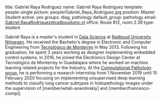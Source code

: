 title: Gabriel Raya Rodríguez
name: Gabriel Raya Rodríguez
template: people-single
picture: people/Gabriel_Raya_Rodríguez.jpg
position: Master Student
active: yes
groups: diag, pathology
default_group: pathology
email: Gabriel.RayaRodriguez@radboudumc.nl
office: Route 812, room 2.39
type: student

Gabriel Raya is a master's student in <a href="https://www.ru.nl/courseguides/2018/science/master/master-computing-science/specialisation-data-science/structure-master-specialisation-data-science/">Data Science</a> at <a href="https://www.ru.nl/english/">Radboud University Nijmegen</a>. He received the Bachelor’s degree in Electronic and Computer Engineering from <a href="https://tec.mx/en">Tecnológico de Monterrey</a> in May 2013. Following his graduation, he spent 3 years working as designer implementing embedded control systems. In 2016,  he joined the Electronics Design Center at Tecnológico de Monterrey in Guadalajara where he worked on machine learning related projects for the Industry. At the <a href="https://www.computationalpathologygroup.eu">Computational Pathology group</a>, he is performing a research internship from 1 November 2019 until 15 February 2020  focusing on implementing unsupervised deep learning methods to classify lung cancer subtypes in histopathology images under the supervision of [member/witali-aswolinskiy] and [member/francesco-ciompi].
